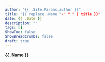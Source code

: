```yaml
---
author: "{{ .Site.Params.author }}"
title: "{{ replace .Name "-" " " | title }}"
date: {{ .Date }}
description: ""
tags: []
ShowToc: false
ShowBreadCrumbs: false
draft: true
---
```


**{{ .Name }}**

